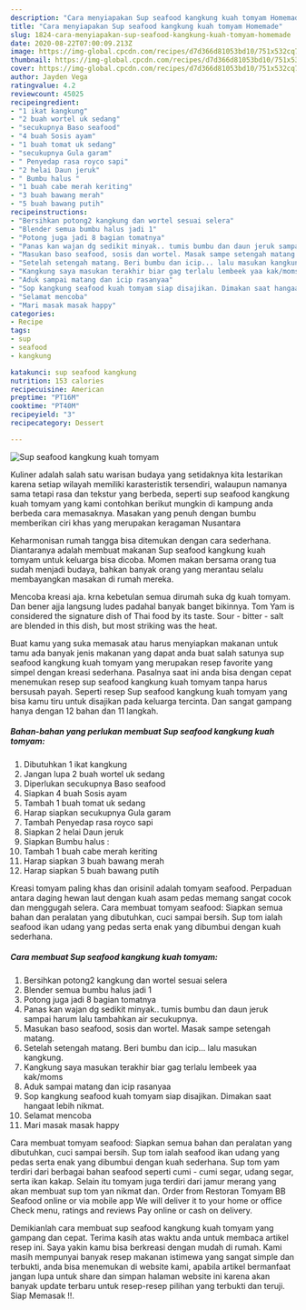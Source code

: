```yaml
---
description: "Cara menyiapakan Sup seafood kangkung kuah tomyam Homemade"
title: "Cara menyiapakan Sup seafood kangkung kuah tomyam Homemade"
slug: 1824-cara-menyiapakan-sup-seafood-kangkung-kuah-tomyam-homemade
date: 2020-08-22T07:00:09.213Z
image: https://img-global.cpcdn.com/recipes/d7d366d81053bd10/751x532cq70/sup-seafood-kangkung-kuah-tomyam-foto-resep-utama.jpg
thumbnail: https://img-global.cpcdn.com/recipes/d7d366d81053bd10/751x532cq70/sup-seafood-kangkung-kuah-tomyam-foto-resep-utama.jpg
cover: https://img-global.cpcdn.com/recipes/d7d366d81053bd10/751x532cq70/sup-seafood-kangkung-kuah-tomyam-foto-resep-utama.jpg
author: Jayden Vega
ratingvalue: 4.2
reviewcount: 45025
recipeingredient:
- "1 ikat kangkung"
- "2 buah wortel uk sedang"
- "secukupnya Baso seafood"
- "4 buah Sosis ayam"
- "1 buah tomat uk sedang"
- "secukupnya Gula garam"
- " Penyedap rasa royco sapi"
- "2 helai Daun jeruk"
- " Bumbu halus "
- "1 buah cabe merah keriting"
- "3 buah bawang merah"
- "5 buah bawang putih"
recipeinstructions:
- "Bersihkan potong2 kangkung dan wortel sesuai selera"
- "Blender semua bumbu halus jadi 1"
- "Potong juga jadi 8 bagian tomatnya"
- "Panas kan wajan dg sedikit minyak.. tumis bumbu dan daun jeruk sampai harum lalu tambahkan air secukupnya."
- "Masukan baso seafood, sosis dan wortel. Masak sampe setengah matang."
- "Setelah setengah matang. Beri bumbu dan icip... lalu masukan kangkung."
- "Kangkung saya masukan terakhir biar gag terlalu lembeek yaa kak/moms"
- "Aduk sampai matang dan icip rasanyaa"
- "Sop kangkung seafood kuah tomyam siap disajikan. Dimakan saat hangaat lebih nikmat."
- "Selamat mencoba"
- "Mari masak masak happy"
categories:
- Recipe
tags:
- sup
- seafood
- kangkung

katakunci: sup seafood kangkung 
nutrition: 153 calories
recipecuisine: American
preptime: "PT16M"
cooktime: "PT40M"
recipeyield: "3"
recipecategory: Dessert

---
```



![Sup seafood kangkung kuah tomyam](https://img-global.cpcdn.com/recipes/d7d366d81053bd10/751x532cq70/sup-seafood-kangkung-kuah-tomyam-foto-resep-utama.jpg)

Kuliner adalah salah satu warisan budaya yang setidaknya kita lestarikan karena setiap wilayah memiliki karasteristik tersendiri, walaupun namanya sama tetapi rasa dan tekstur yang berbeda, seperti sup seafood kangkung kuah tomyam yang kami contohkan berikut mungkin di kampung anda berbeda cara memasaknya. Masakan yang penuh dengan bumbu memberikan ciri khas yang merupakan keragaman Nusantara

Keharmonisan rumah tangga bisa ditemukan dengan cara sederhana. Diantaranya adalah membuat makanan Sup seafood kangkung kuah tomyam untuk keluarga bisa dicoba. Momen makan bersama orang tua sudah menjadi budaya, bahkan banyak orang yang merantau selalu membayangkan masakan di rumah mereka.

Mencoba kreasi aja. krna kebetulan semua dirumah suka dg kuah tomyam. Dan bener ajja langsung ludes padahal banyak banget bikinnya. Tom Yam is considered the signature dish of Thai food by its taste. Sour - bitter - salt are blended in this dish, but most striking was the heat.

Buat kamu yang suka memasak atau harus menyiapkan makanan untuk tamu ada banyak jenis makanan yang dapat anda buat salah satunya sup seafood kangkung kuah tomyam yang merupakan resep favorite yang simpel dengan kreasi sederhana. Pasalnya saat ini anda bisa dengan cepat menemukan resep sup seafood kangkung kuah tomyam tanpa harus bersusah payah.
Seperti resep Sup seafood kangkung kuah tomyam yang bisa kamu tiru untuk disajikan pada keluarga tercinta. Dan sangat gampang hanya dengan 12 bahan dan 11 langkah.


<!--inarticleads1-->

##### Bahan-bahan yang perlukan membuat Sup seafood kangkung kuah tomyam:

1. Dibutuhkan 1 ikat kangkung
1. Jangan lupa 2 buah wortel uk sedang
1. Diperlukan secukupnya Baso seafood
1. Siapkan 4 buah Sosis ayam
1. Tambah 1 buah tomat uk sedang
1. Harap siapkan secukupnya Gula garam
1. Tambah  Penyedap rasa royco sapi
1. Siapkan 2 helai Daun jeruk
1. Siapkan  Bumbu halus :
1. Tambah 1 buah cabe merah keriting
1. Harap siapkan 3 buah bawang merah
1. Harap siapkan 5 buah bawang putih


Kreasi tomyam paling khas dan orisinil adalah tomyam seafood. Perpaduan antara daging hewan laut dengan kuah asam pedas memang sangat cocok dan menggugah selera. Cara membuat tomyam seafood: Siapkan semua bahan dan peralatan yang dibutuhkan, cuci sampai bersih. Sup tom ialah seafood ikan udang yang pedas serta enak yang dibumbui dengan kuah sederhana. 

<!--inarticleads2-->

##### Cara membuat  Sup seafood kangkung kuah tomyam:

1. Bersihkan potong2 kangkung dan wortel sesuai selera
1. Blender semua bumbu halus jadi 1
1. Potong juga jadi 8 bagian tomatnya
1. Panas kan wajan dg sedikit minyak.. tumis bumbu dan daun jeruk sampai harum lalu tambahkan air secukupnya.
1. Masukan baso seafood, sosis dan wortel. Masak sampe setengah matang.
1. Setelah setengah matang. Beri bumbu dan icip... lalu masukan kangkung.
1. Kangkung saya masukan terakhir biar gag terlalu lembeek yaa kak/moms
1. Aduk sampai matang dan icip rasanyaa
1. Sop kangkung seafood kuah tomyam siap disajikan. Dimakan saat hangaat lebih nikmat.
1. Selamat mencoba
1. Mari masak masak happy


Cara membuat tomyam seafood: Siapkan semua bahan dan peralatan yang dibutuhkan, cuci sampai bersih. Sup tom ialah seafood ikan udang yang pedas serta enak yang dibumbui dengan kuah sederhana. Sup tom yam terdiri dari berbagai bahan seafood seperti cumi - cumi segar, udang segar, serta ikan kakap. Selain itu tomyam juga terdiri dari jamur merang yang akan membuat sup tom yan nikmat dan. Order from Restoran Tomyam BB Seafood online or via mobile app We will deliver it to your home or office Check menu, ratings and reviews Pay online or cash on delivery. 

Demikianlah cara membuat sup seafood kangkung kuah tomyam yang gampang dan cepat. Terima kasih atas waktu anda untuk membaca artikel resep ini. Saya yakin kamu bisa berkreasi dengan mudah di rumah. Kami masih mempunyai banyak resep makanan istimewa yang sangat simple dan terbukti, anda bisa menemukan di website kami, apabila artikel bermanfaat jangan lupa untuk share dan simpan halaman website ini karena akan banyak update terbaru untuk resep-resep pilihan yang terbukti dan teruji. Siap Memasak !!. 
